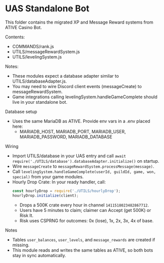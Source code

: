 # UAS Standalone Bot

This folder contains the migrated XP and Message Reward systems from ATIVE Casino Bot.

Contents:
- COMMANDS/rank.js
- UTILS/messageRewardSystem.js
- UTILS/levelingSystem.js

Notes:
- These modules expect a database adapter similar to UTILS/databaseAdapter.js.
- You may need to wire Discord client events (messageCreate) to messageRewardSystem.
- Game integrations calling levelingSystem.handleGameComplete should live in your standalone bot.

Database setup
- Uses the same MariaDB as ATIVE. Provide env vars in a .env placed here:
  - MARIADB_HOST, MARIADB_PORT, MARIADB_USER, MARIADB_PASSWORD, MARIADB_DATABASE

Wiring
- Import UTILS/database in your UAS entry and call `await require('./UTILS/database').databaseAdapter.initialize()` on startup.
- Wire `messageCreate` to `messageRewardSystem.processMessage(message)`.
- Call `levelingSystem.handleGameComplete(userId, guildId, game, won, special)` from your game modules.
- Hourly Drop Crate: In your ready handler, call:
  ```js
  const hourlyDrop = require('./UTILS/hourlyDrop');
  hourlyDrop.initialize(client);
  ```
  - Drops a 500K crate every hour in channel `1411518023482867712`.
  - Users have 5 minutes to claim; claimer can Accept (get 500K) or Risk It.
  - Risk uses CSPRNG for outcomes: 0x (lose), 1x, 2x, 3x, 4x of base.

Notes
- Tables `user_balances`, `user_levels`, and `message_rewards` are created if missing.
- This module reads and writes the same tables as ATIVE, so both bots stay in sync automatically.
